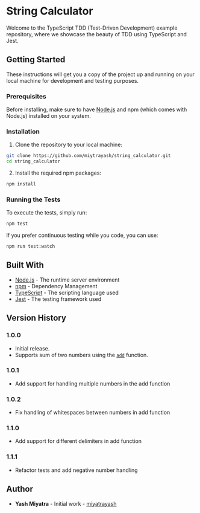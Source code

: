 # String Calculator

Welcome to the TypeScript TDD (Test-Driven Development) example repository, where we showcase the beauty of TDD using TypeScript and Jest.

## Getting Started

These instructions will get you a copy of the project up and running on your local machine for development and testing purposes.

### Prerequisites

Before installing, make sure to have [Node.js](https://nodejs.org/en/) and npm (which comes with Node.js) installed on your system.

### Installation

1. Clone the repository to your local machine:

```bash
git clone https://github.com/miytrayash/string_calculator.git
cd string_calculator
```

2. Install the required npm packages:

```bash
npm install
```

### Running the Tests

To execute the tests, simply run:

```bash
npm test
```

If you prefer continuous testing while you code, you can use:

```bash
npm run test:watch
```

## Built With
- [Node.js](https://nodejs.org/) - The runtime server environment
- [npm](https://www.npmjs.com/) - Dependency Management
- [TypeScript](https://www.typescriptlang.org/) - The scripting language used
- [Jest](https://jestjs.io/) - The testing framework used

## Version History

### 1.0.0

- Initial release.
- Supports sum of two numbers using the [`add`](./calculator.ts) function.

### 1.0.1

- Add support for handling multiple numbers in the add function

### 1.0.2

- Fix handling of whitespaces between numbers in add function

### 1.1.0

- Add support for different delimiters in add function

### 1.1.1
- Refactor tests and add negative number handling

## Author
- **Yash Miyatra** - Initial work - [miyatrayash](https://github.com/miyatrayash)